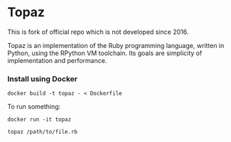 Topaz
=====

This is fork of official repo which is not developed since 2016.

Topaz is an implementation of the Ruby programming language, written in Python,
using the RPython VM toolchain. Its goals are simplicity of implementation and
performance.

### Install using Docker

`docker build -t topaz - < Dockerfile`

To run something:

`docker run -it topaz`

`topaz /path/to/file.rb`

